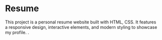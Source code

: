 # Resume 
 This project is a personal resume website built with HTML, CSS. It features a responsive design, interactive elements, and modern  styling to showcase my profile. .
